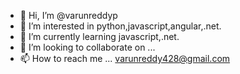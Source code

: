 - 👋 Hi, I’m @varunreddyp
- 👀 I’m interested in python,javascript,angular,.net.
- 🌱 I’m currently learning javascript,.net.
- 💞️ I’m looking to collaborate on ...
- 📫 How to reach me ... varunreddy428@gmail.com
  
<!---
varunreddyp/varunreddyp is a ✨ special ✨ repository because its `README.md` (this file) appears on your GitHub profile.
You can click the Preview link to take a look at your changes.
--->
